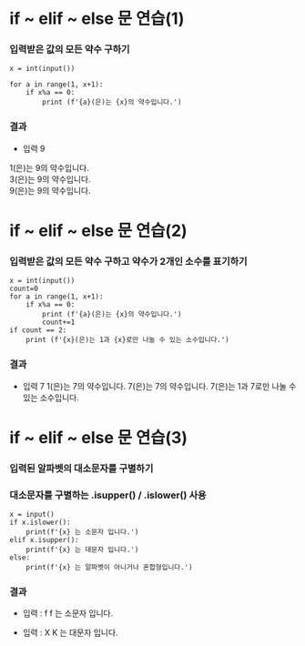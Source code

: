 # if ~ elif ~ else 문 연습(1)
### 입력받은 값의 모든 약수 구하기

```
x = int(input())

for a in range(1, x+1):
    if x%a == 0:
        print (f'{a}(은)는 {x}의 약수입니다.')
```
### 결과
* 입력 9

 1(은)는 9의 약수입니다.  
 3(은)는 9의 약수입니다.  
 9(은)는 9의 약수입니다.

# if ~ elif ~ else 문 연습(2)
### 입력받은 값의 모든 약수 구하고 약수가 2개인 소수를 표기하기
```
x = int(input())
count=0
for a in range(1, x+1):
    if x%a == 0:
        print (f'{a}(은)는 {x}의 약수입니다.')
        count+=1
if count == 2:
    print (f'{x}(은)는 1과 {x}로만 나눌 수 있는 소수입니다.')
```

### 결과
* 입력 7
1(은)는 7의 약수입니다.
7(은)는 7의 약수입니다.
7(은)는 1과 7로만 나눌 수 있는 소수입니다.

# if ~ elif ~ else 문 연습(3)
### 입력된 알파벳의 대소문자를 구별하기
### 대소문자를 구별하는 .isupper() / .islower() 사용
```
x = input()
if x.islower():
    print(f'{x} 는 소문자 입니다.')
elif x.isupper():
    print(f'{x} 는 대문자 입니다.')
else:
    print(f'{x} 는 알파벳이 아니거나 혼합형입니다.')
```
### 결과
* 입력 : f
f 는 소문자 입니다.

* 입력 : X
K 는 대문자 입니다.  
